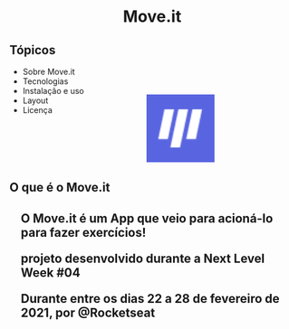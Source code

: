 <h1  align="center">Move.it</h1>
 
 <h2> Tópicos</h2>


<ul>
    <li>Sobre Move.it  </li>
    <li>Tecnologias  </li>
    <li>Instalação e uso</li>
    <li>Layout</li>
    <li>Licença</li>
</ul>

<p align="center" style="margin-left: 100px;  margin-top: -50px; " >                               
    <img alt="Imagem do Moveit"  src="favicon.png" width="120px">                 
</p>

<h2>O que é o Move.it<h2>
 <p style="margin-left: 20px;" >O Move.it é um App que veio para acioná-lo para fazer exercícios!</p>
 <p style="margin-left: 20px;" >projeto desenvolvido durante a Next Level Week #04</p>
 <p style="margin-left: 20px;" >Durante entre os dias 22 a 28 de fevereiro de 2021, por @Rocketseat</p>
